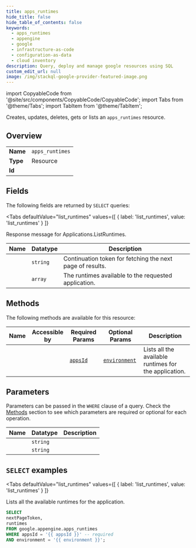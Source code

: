 ```yaml
--- 
title: apps_runtimes
hide_title: false
hide_table_of_contents: false
keywords:
  - apps_runtimes
  - appengine
  - google
  - infrastructure-as-code
  - configuration-as-data
  - cloud inventory
description: Query, deploy and manage google resources using SQL
custom_edit_url: null
image: /img/stackql-google-provider-featured-image.png
---
```


import CopyableCode from '@site/src/components/CopyableCode/CopyableCode';
import Tabs from '@theme/Tabs';
import TabItem from '@theme/TabItem';

Creates, updates, deletes, gets or lists an <code>apps_runtimes</code> resource.

## Overview
<table><tbody>
<tr><td><b>Name</b></td><td><code>apps_runtimes</code></td></tr>
<tr><td><b>Type</b></td><td>Resource</td></tr>
<tr><td><b>Id</b></td><td><CopyableCode code="google.appengine.apps_runtimes" /></td></tr>
</tbody></table>

## Fields

The following fields are returned by `SELECT` queries:

<Tabs
    defaultValue="list_runtimes"
    values={[
        { label: 'list_runtimes', value: 'list_runtimes' }
    ]}
>
<TabItem value="list_runtimes">

Response message for Applications.ListRuntimes.

<table>
<thead>
    <tr>
    <th>Name</th>
    <th>Datatype</th>
    <th>Description</th>
    </tr>
</thead>
<tbody>
<tr>
    <td><CopyableCode code="nextPageToken" /></td>
    <td><code>string</code></td>
    <td>Continuation token for fetching the next page of results.</td>
</tr>
<tr>
    <td><CopyableCode code="runtimes" /></td>
    <td><code>array</code></td>
    <td>The runtimes available to the requested application.</td>
</tr>
</tbody>
</table>
</TabItem>
</Tabs>

## Methods

The following methods are available for this resource:

<table>
<thead>
    <tr>
    <th>Name</th>
    <th>Accessible by</th>
    <th>Required Params</th>
    <th>Optional Params</th>
    <th>Description</th>
    </tr>
</thead>
<tbody>
<tr>
    <td><a href="#list_runtimes"><CopyableCode code="list_runtimes" /></a></td>
    <td><CopyableCode code="select" /></td>
    <td><a href="#parameter-appsId"><code>appsId</code></a></td>
    <td><a href="#parameter-environment"><code>environment</code></a></td>
    <td>Lists all the available runtimes for the application.</td>
</tr>
</tbody>
</table>

## Parameters

Parameters can be passed in the `WHERE` clause of a query. Check the [Methods](#methods) section to see which parameters are required or optional for each operation.

<table>
<thead>
    <tr>
    <th>Name</th>
    <th>Datatype</th>
    <th>Description</th>
    </tr>
</thead>
<tbody>
<tr id="parameter-appsId">
    <td><CopyableCode code="appsId" /></td>
    <td><code>string</code></td>
    <td></td>
</tr>
<tr id="parameter-environment">
    <td><CopyableCode code="environment" /></td>
    <td><code>string</code></td>
    <td></td>
</tr>
</tbody>
</table>

## `SELECT` examples

<Tabs
    defaultValue="list_runtimes"
    values={[
        { label: 'list_runtimes', value: 'list_runtimes' }
    ]}
>
<TabItem value="list_runtimes">

Lists all the available runtimes for the application.

```sql
SELECT
nextPageToken,
runtimes
FROM google.appengine.apps_runtimes
WHERE appsId = '{{ appsId }}' -- required
AND environment = '{{ environment }}';
```
</TabItem>
</Tabs>
